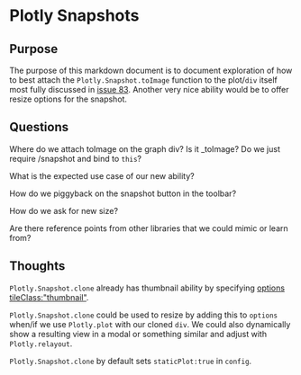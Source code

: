 # Plotly Snapshots

## Purpose
The purpose of this markdown document is to document exploration of how to best attach the `Plotly.Snapshot.toImage` function to the plot/`div` itself most fully discussed in [issue 83](https://github.com/plotly/plotly.js/issues/83).  Another very nice ability would be to offer resize options for the snapshot.



## Questions
Where do we attach toImage on the graph div?
    Is it _toImage?
    Do we just require /snapshot and bind to `this`?
    
What is the expected use case of our new ability?

How do we piggyback on the snapshot button in the toolbar?

How do we ask for new size?

Are there reference points from other libraries that we could mimic or learn from?


## Thoughts
`Plotly.Snapshot.clone` already has thumbnail ability by specifying [options tileClass:"thumbnail"](https://github.com/plotly/plotly.js/blob/master/src/snapshot/cloneplot.js#L76).


`Plotly.Snapshot.clone` could be used to resize by adding this to `options` when/if we use `Plotly.plot` with our cloned `div`.  We could also dynamically show a resulting view in a modal or something similar and adjust with `Plotly.relayout`.

`Plotly.Snapshot.clone` by default sets `staticPlot:true` in `config`.